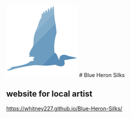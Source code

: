 ![logo](./assets/images/heron-nav.png) # Blue Heron Silks 
## website for local artist
https://whitney227.github.io/Blue-Heron-Silks/


